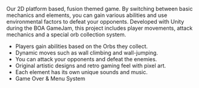 Our 2D platform based, fusion themed game. By switching between basic mechanics and elements, you can gain various abilities and use environmental factors to defeat your opponents. Developed with Unity during the BOA GameJam, this project includes player movements, attack mechanics and a special orb collection system.

- Players gain abilities based on the Orbs they collect.
- Dynamic moves such as wall climbing and wall-jumping.
- You can attack your opponents and defeat the enemies.
- Original artistic designs and retro gaming feel with pixel art.
- Each element has its own unique sounds and music.
- Game Over & Menu System
